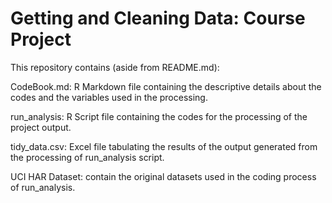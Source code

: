 # Getting and Cleaning Data: Course Project

This repository contains (aside from README.md):

CodeBook.md: R Markdown file containing the descriptive details about the codes and the variables used in the processing.

run_analysis: R Script file containing the codes for the processing of the project output.

tidy_data.csv: Excel file tabulating the results of the output generated from the processing of run_analysis script.

UCI HAR Dataset: contain the original datasets used in the coding process of run_analysis.
